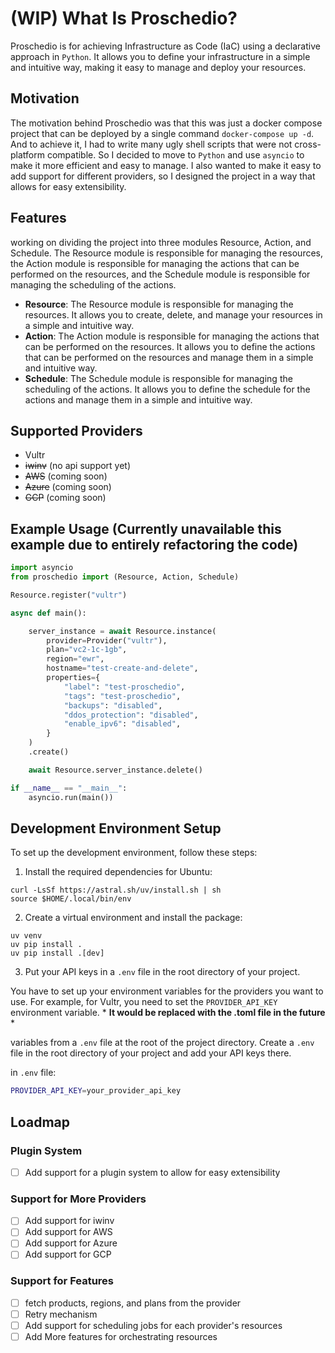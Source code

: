 # (WIP) What Is Proschedio?
Proschedio is for achieving Infrastructure as Code (IaC) using a declarative approach in `Python`. It allows 
you to define your infrastructure in a simple and intuitive way, making it easy to manage and deploy your resources.

## Motivation
The motivation behind Proschedio was that this was just a docker compose project that can be deployed by a single command `docker-compose up -d`. And to achieve it, I had to write many ugly shell scripts that were not cross-platform compatible. So I decided to move to `Python` and use `asyncio` to make it more efficient and easy to manage. I also wanted to make it easy to add support for different providers, so I designed the project in a way that allows for easy extensibility.

## Features
working on dividing the project into three modules Resource, Action, and Schedule. The Resource module is responsible for managing the resources, the Action module is responsible for managing the actions that can be performed on the resources, and the Schedule module is responsible for managing the scheduling of the actions.

- **Resource**: The Resource module is responsible for managing the resources. It allows you to create, delete, and manage your resources in a simple and intuitive way.
- **Action**: The Action module is responsible for managing the actions that can be performed on the resources. It allows you to define the actions that can be performed on the resources and manage them in a simple and intuitive way.
- **Schedule**: The Schedule module is responsible for managing the scheduling of the actions. It allows you to define the schedule for the actions and manage them in a simple and intuitive way.

## Supported Providers
- Vultr
- ~~iwinv~~ (no api support yet)
- ~~AWS~~ (coming soon)
- ~~Azure~~ (coming soon)
- ~~GCP~~ (coming soon)

## Example Usage (Currently unavailable this example due to entirely refactoring the code)
```python
import asyncio
from proschedio import (Resource, Action, Schedule)

Resource.register("vultr")

async def main():

    server_instance = await Resource.instance(
        provider=Provider("vultr"),
        plan="vc2-1c-1gb",
        region="ewr",
        hostname="test-create-and-delete",
        properties={
            "label": "test-proschedio",
            "tags": "test-proschedio",
            "backups": "disabled",
            "ddos_protection": "disabled",
            "enable_ipv6": "disabled",
        }
    )
    .create()

    await Resource.server_instance.delete()

if __name__ == "__main__":
    asyncio.run(main())
```

## Development Environment Setup
To set up the development environment, follow these steps:
1. Install the required dependencies for Ubuntu:
```
curl -LsSf https://astral.sh/uv/install.sh | sh
source $HOME/.local/bin/env
```

2. Create a virtual environment and install the package:
```
uv venv
uv pip install .
uv pip install .[dev]
```

3. Put your API keys in a `.env` file in the root directory of your project.

You have to set up your environment variables for the providers you want to use. For example, for Vultr, you need to set the `PROVIDER_API_KEY` environment variable. * **It would be replaced with the .toml file in the future** *

variables from a `.env` file at the root of the project directory. Create a `.env` file in the root directory of your project and add your API keys there.

in `.env` file:

```bash
PROVIDER_API_KEY=your_provider_api_key
```

## Loadmap
### Plugin System
- [ ] Add support for a plugin system to allow for easy extensibility

### Support for More Providers
- [ ] Add support for iwinv
- [ ] Add support for AWS
- [ ] Add support for Azure
- [ ] Add support for GCP

### Support for Features
- [ ] fetch products, regions, and plans from the provider
- [ ] Retry mechanism
- [ ] Add support for scheduling jobs for each provider's resources
- [ ] Add More features for orchestrating resources